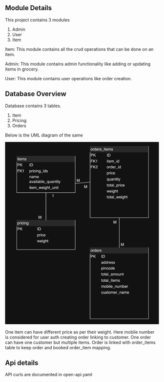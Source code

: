 <p align="center">

## Module Details
This project contains 3 modules
1. Admin
2. User
3. Item

Item: This module contains all the crud operations that can be done on an item. 

Admin: This module contains admin functionality like adding or updating items in grocery.

User: This module contains user operations like order creation.


## Database Overview

Database contains 3 tables.
1. Item
2. Pricing
3. Orders

Below is the UML diagram of the same

![Alt text](image.png)

One item can have different price as per their weight. Here mobile number is considered for user auth creating order linking to customer. One order can have one customer but multiple items. Order is linked with order_items table to keep order and booked order_item mapping.

## Api details

API curls are documented in open-api.yaml

</p>